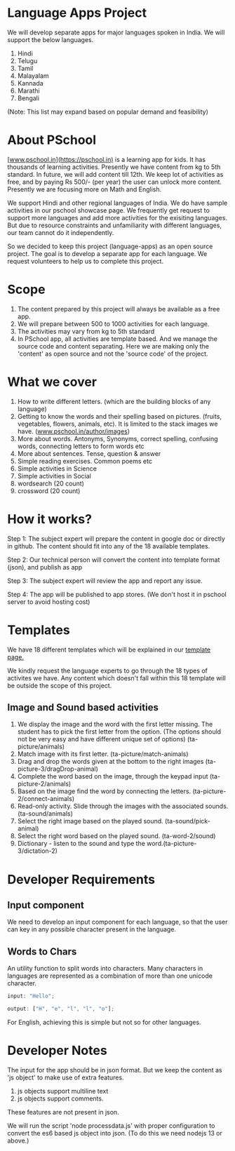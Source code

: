 # Language Apps Project

We will develop separate apps for major languages spoken in India. We will
support the below languages.

1. Hindi
2. Telugu
3. Tamil
4. Malayalam
5. Kannada
6. Marathi
7. Bengali

(Note: This list may expand based on popular demand and feasibility)

# About PSchool

[www.pschool.in](https://pschool.in) is a learning app for kids. It has
thousands of learning activities. Presently we have content from kg to 5th
standard. In future, we will add content till 12th. We keep lot of activities as
free, and by paying Rs 500/- (per year) the user can unlock more content.
Presently we are focusing more on Math and English.

We support Hindi and other regional languages of India. We do have sample
activities in our pschool showcase page. We frequently get request to support
more languages and add more activities for the exisiting languages. But due to
resource constraints and unfamiliarity with different languages, our team cannot
do it independently.

So we decided to keep this project (language-apps) as an open source project.
The goal is to develop a separate app for each language. We request volunteers
to help us to complete this project.

# Scope

1. The content prepared by this project will always be available as a free app.
2. We will prepare between 500 to 1000 activities for each language.
3. The activities may vary from kg to 5th standard
4. In PSchool app, all activities are template based. And we manage the source
   code and content separating. Here we are making only the 'content' as open
   source and not the 'source code' of the project.

# What we cover

1. How to write different letters. (which are the building blocks of any
   language)
2. Getting to know the words and their spelling based on pictures. (fruits,
   vegetables, flowers, animals, etc). It is limited to the stack images we
   have. (www.pschool.in/author/images)
3. More about words. Antonyms, Synonyms, correct spelling, confusing words,
   connecting letters to form words etc
4. More about sentences. Tense, question & answer
5. Simple reading exercises. Common poems etc
6. Simple activities in Science
7. Simple activities in Social
8. wordsearch (20 count)
9. crossword (20 count)

# How it works?

Step 1: The subject expert will prepare the content in google doc or directly in
github. The content should fit into any of the 18 available templates.

Step 2: Our technical person will convert the content into template format
(json), and publish as app

Step 3: The subject expert will review the app and report any issue.

Step 4: The app will be published to app stores. (We don't host it in pschool
server to avoid hosting cost)

# Templates

We have 18 different templates which will be explained in our
[template page.](templates.md)

We kindly request the language experts to go through the 18 types of activites
we have. Any content which doesn't fall within this 18 template will be outside
the scope of this project.

## Image and Sound based activities

1. We display the image and the word with the first letter missing. The student has to pick the first letter from the option. (The options should not be very easy and have different unique set of options) (ta-picture/animals)
2. Match image with its first letter. (ta-picture/match-animals)
3. Drag and drop the words given at the bottom to the right images (ta-picture-3/dragDrop-animal)
4. Complete the word based on the image, through the keypad input (ta-picture-2/animals)
5. Based on the image find the word by connecting the letters. (ta-picture-2/connect-animals)
6. Read-only activity. Slide through the images with the associated sounds. (ta-sound/animals)
7. Select the right image based on the played sound. (ta-sound/pick-animal)
8. Select the right word based on the played sound. (ta-word-2/sound)
9. Dictionary - listen to the sound and type the word.(ta-picture-3/dictation-2)

# Developer Requirements

## Input component

We need to develop an input component for each language, so that the user can
key in any possible character present in the language.

## Words to Chars

An utility function to split words into characters. Many characters in languages
are represented as a combination of more than one unicode character.

```js
input: "Hello";

output: ["H", "e", "l", "l", "o"];
```

For English, achieving this is simple but not so for other languages.

# Developer Notes

The input for the app should be in json format. But we keep the content as 'js
object' to make use of extra features.

1. js objects support multiline text
2. js objects support comments.

These features are not present in json.

We will run the script 'node processdata.js' with proper configuration to
convert the es6 based js object into json. (To do this we need nodejs 13 or
above.)
